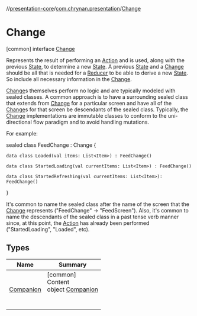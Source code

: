 //[presentation-core](../../../index.md)/[com.chrynan.presentation](../index.md)/[Change](index.md)



# Change  
 [common] interface [Change](index.md)

Represents the result of performing an [Action](../-action/index.md) and is used, along with the previous [State](../-state/index.md), to determine a new [State](../-state/index.md). A previous [State](../-state/index.md) and a [Change](index.md) should be all that is needed for a [Reducer](../-reducer/index.md) to be able to derive a new [State](../-state/index.md). So include all necessary information in the [Change](index.md).



[Change](index.md)s themselves perform no logic and are typically modeled with sealed classes. A common approach is to have a surrounding sealed class that extends from [Change](index.md) for a particular screen and have all of the [Change](index.md)s for that screen be descendants of the sealed class. Typically, the [Change](index.md) implementations are immutable classes to conform to the uni-directional flow paradigm and to avoid handling mutations.



For example:

sealed class FeedChange : Change {  
  
    data class Loaded(val items: List<Item>) : FeedChange()  
  
    data class StartedLoading(val currentItems: List<Item>) : FeedChange()  
  
    data class StartedRefreshing(val currentItems: List<Item>): FeedChange()  
}

It's common to name the sealed class after the name of the screen that the [Change](index.md) represents ("FeedChange" -> "FeedScreen"). Also, it's common to name the descendants of the sealed class in a past tense verb manner since, at this point, the [Action](../-action/index.md) has already been performed ("StartedLoading", "Loaded", etc).

   


## Types  
  
|  Name |  Summary | 
|---|---|
| <a name="com.chrynan.presentation/Change.Companion///PointingToDeclaration/"></a>[Companion](-companion/index.md)| <a name="com.chrynan.presentation/Change.Companion///PointingToDeclaration/"></a>[common]  <br>Content  <br>object [Companion](-companion/index.md)  <br><br><br>|

